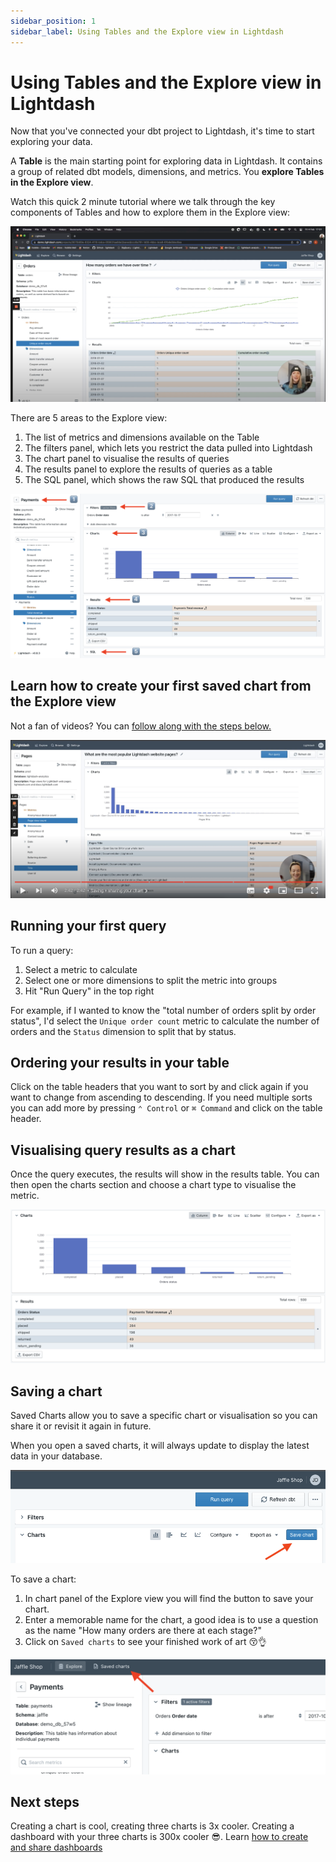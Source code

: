 ```yaml
---
sidebar_position: 1
sidebar_label: Using Tables and the Explore view in Lightdash
---
```


# Using Tables and the Explore view in Lightdash

Now that you've connected your dbt project to Lightdash, it's time to start exploring your data.

A **Table** is the main starting point for exploring data in Lightdash. It contains a group of related
dbt models, dimensions, and metrics. You **explore Tables in the Explore view**.

Watch this quick 2 minute tutorial where we talk through the key components of Tables and how to explore them in the Explore view:

[![tutorial exploring the explore view](./assets/tutorial_exploring_the_explore_view.png)](https://youtu.be/q6CAP4nhn4E)

There are 5 areas to the Explore view:

1. The list of metrics and dimensions available on the Table
2. The filters panel, which lets you restrict the data pulled into Lightdash
3. The chart panel to visualise the results of queries
4. The results panel to explore the results of queries as a table
5. The SQL panel, which shows the raw SQL that produced the results

![explore screenshot](./assets/explore_screenshot.png)

## Learn how to create your first saved chart from the Explore view

Not a fan of videos? You can [follow along with the steps below.](#running-your-first-query)

[![tutorial creating saved chart explore](./assets/tutorial_creating_saved_chart_explore.png)](https://youtu.be/NGlsiCOV7gA)

## Running your first query

To run a query:

1. Select a metric to calculate
2. Select one or more dimensions to split the metric into groups
3. Hit "Run Query" in the top right

For example, if I wanted to know the "total number of orders split by order status", I'd select the `Unique order
count` metric to calculate the number of orders and the `Status` dimension to split that by status.

## Ordering your results in your table

Click on the table headers that you want to sort by and click again if you want to change from ascending to descending.
If you need multiple sorts you can add more by pressing `⌃ Control` or `⌘ Command` and click on the table header.

## Visualising query results as a chart

Once the query executes, the results will show in the results table. You can then open the charts section and choose
a chart type to visualise the metric.

![results screenshot](./assets/results_screenshot.png)

## Saving a chart

Saved Charts allow you to save a specific chart or visualisation so you can share it or revisit it again in future.

When you open a saved charts, it will always update to display the latest data in your database.

![save chart button](./assets/save_chart_action.png)

To save a chart:

1. In chart panel of the Explore view you will find the button to save your chart.
2. Enter a memorable name for the chart, a good idea is to use a question as the name "How many orders are there at each stage?"
3. Click on `Saved charts` to see your finished work of art 😚👌

![view saved charts](./assets/view_charts_action.png)

## Next steps

Creating a chart is cool, creating three charts is 3x cooler. Creating a dashboard with your three charts is 300x
cooler 😎. Learn [how to create and share dashboards](./dashboards.md)
